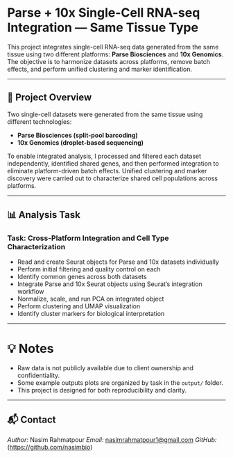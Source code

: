 # Parse + 10x Single-Cell RNA-seq Integration — Same Tissue Type

This project integrates single-cell RNA-seq data generated from the same tissue using two different platforms: **Parse Biosciences** and **10x Genomics**. The objective is to harmonize datasets across platforms, remove batch effects, and perform unified clustering and marker identification.

---

## 📘 Project Overview

Two single-cell datasets were generated from the same tissue using different technologies:
- **Parse Biosciences (split-pool barcoding)**
- **10x Genomics (droplet-based sequencing)**

To enable integrated analysis, I processed and filtered each dataset independently, identified shared genes, and then performed integration to eliminate platform-driven batch effects. Unified clustering and marker discovery were carried out to characterize shared cell populations across platforms.

---

## 📊 Analysis Task

### **Task: Cross-Platform Integration and Cell Type Characterization**
- Read and create Seurat objects for Parse and 10x datasets individually
- Perform initial filtering and quality control on each
- Identify common genes across both datasets
- Integrate Parse and 10x Seurat objects using Seurat’s integration workflow
- Normalize, scale, and run PCA on integrated object
- Perform clustering and UMAP visualization
- Identify cluster markers for biological interpretation

---


# 💡 Notes

- Raw data is not publicly available due to client ownership and confidentiality.
- Some example outputs plots are organized by task in the `output/` folder.
- This project is designed for both reproducibility and clarity.

---

## 📬 Contact

*Author:* Nasim Rahmatpour 
*Email:* nasimrahmatpour1@gmail.com 
*GitHub:* (https://github.com/nasimbio)



